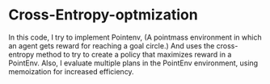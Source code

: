 # Cross-Entropy-optmization

In this code, I try to implement Pointenv, (A pointmass environment in which an agent gets reward for reaching a goal circle.)
And uses the cross-entropy method to try to create a policy that maximizes reward in a PointEnv.
Also, I evaluate multiple plans in the PointEnv environment, using memoization for increased efficiency.
        
